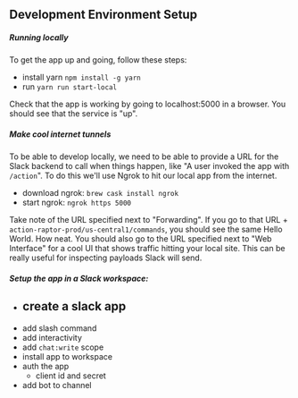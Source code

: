 ## Development Environment Setup

##### Running locally

To get the app up and going, follow these steps:

- install yarn `npm install -g yarn`
- run `yarn run start-local`

 Check that the app is working by going to localhost:5000 in a browser. You should see that the service is "up".

##### Make cool internet tunnels

To be able to develop locally, we need to be able to provide a URL for the Slack backend to call when things happen, like "A user invoked the app with `/action`". To do this we'll use Ngrok to hit our local app from the internet.

- download ngrok: `brew cask install ngrok`
- start ngrok: `ngrok https 5000`

Take note of the URL specified next to "Forwarding". If you go to that URL + `action-raptor-prod/us-central1/commands`, you should see the same Hello World. How neat. You should also go to the URL specified next to "Web Interface" for a cool UI that shows traffic hitting your local site. This can be really useful for inspecting payloads Slack will send.  
 
    
##### Setup the app in a Slack workspace:



- create a slack app
  - 
- add slash command
- add interactivity
- add `chat:write` scope
- install app to workspace
- auth the app
  - client id and secret
- add bot to channel
